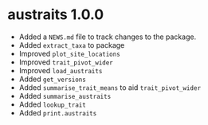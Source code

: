 # austraits 1.0.0

* Added a `NEWS.md` file to track changes to the package.
* Added `extract_taxa` to package
* Improved `plot_site_locations`
* Improved `trait_pivot_wider`
* Improved `load_austraits`
* Added `get_versions`
* Added `summarise_trait_means` to aid `trait_pivot_wider`
* Added `summarise_austraits`
* Added `lookup_trait`
* Added `print.austraits`